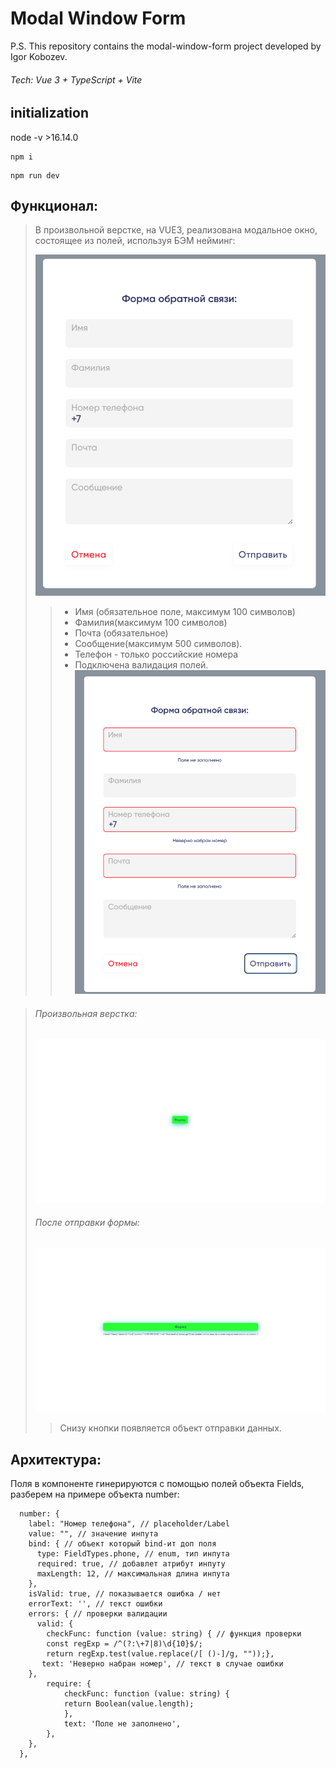 # Modal Window Form

P.S. This repository contains the modal-window-form project developed by Igor Kobozev.

###### Tech: Vue 3 + TypeScript + Vite

## initialization
 node -v >16.14.0
```
npm i
```
```
npm run dev
```

## Функционал:
> В произвольной верстке, на VUE3, реализована модальное окно, состоящее из полей, используя БЭМ нейминг:
>
>![This is an alt text.]( ./src/assets/img/readMe/form.png "/")
>
>> * Имя (обязательное поле, максимум 100 символов)
>> * Фамилия(максимум 100 символов)
>> * Почта (обязательное) 
>> * Сообщение(максимум 500 символов).
>> * Телефон - только российские номера
>> * Подключена валидация полей.
>>![This is an alt text.]( ./src/assets/img/readMe/invalidForm.png "/")

>###### Произвольная верстка:
>![This is an alt text.](./src/assets/img/readMe/verstka.png "/edit")
>
>###### После отправки формы:
>![This is an alt text.](./src/assets/img/readMe/send.png "/edit")
>
>> Снизу кнопки появляется объект отправки данных.

## Архитектура:
Поля в компоненте гинерируются с помощью полей объекта Fields, разберем на примере объекта number:
```
  number: {
    label: "Номер телефона", // placeholder/Label
    value: "", // значение инпута
    bind: { // объект который bind-ит доп поля
      type: FieldTypes.phone, // enum, тип инпута
      required: true, // добавлет атрибут инпуту
      maxLength: 12, // максимальная длина инпута
    },
    isValid: true, // показывается ошибка / нет
    errorText: '', // текст ошибки
    errors: { // проверки валидации
      valid: {
        checkFunc: function (value: string) { // функция проверки
        const regExp = /^(?:\+7|8)\d{10}$/;
        return regExp.test(value.replace(/[ ()-]/g, ""));},
       text: 'Неверно набран номер', // текст в случае ошибки
    },
		require: {
			checkFunc: function (value: string) {
			return Boolean(value.length);
			},
			text: 'Поле не заполнено',
		},
    },
  },
```